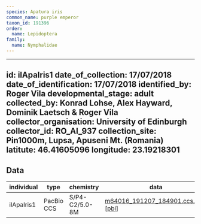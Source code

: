 ```yaml
---
species: Apatura iris
common_name: purple emperor
taxon_id: 191396
order:
  name: Lepidoptera
family:
  name: Nymphalidae
---
```


---
id: ilApaIris1
date_of_collection: 17/07/2018
date_of_identification: 17/07/2018
identified_by: Roger Vila
developmental_stage: adult
collected_by: Konrad Lohse, Alex Hayward, Dominik Laetsch & Roger Vila
collector_organisation: University of Edinburgh
collector_id: RO_AI_937
collection_site: Pin1000m, Lupsa, Apuseni Mt. (Romania)
latitute: 46.41605096
longitude: 23.19218301
---

## Data

| individual | type       | chemistry      | data |
| ---------- | ---------- | -------------- | ---- |
| ilApaIris1 | PacBio CCS | S/P4-C2/5.0-8M | [m64016_191207_184901.ccs.bam](https://darwin.cog.sanger.ac.uk/insects/Apatura_iris/ilApaIris1/genomic_data/pacbio/m64016_191207_184901.ccs.bam) [[pbi](https://darwin.cog.sanger.ac.uk/insects/Apatura_iris/ilApaIris1/genomic_data/pacbio/m64016_191207_184901.ccs.bam.pbi)]|
